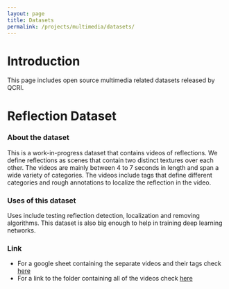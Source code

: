 ```yaml
---
layout: page
title: Datasets
permalink: /projects/multimedia/datasets/
---
```


# Introduction
This page includes open source multimedia related datasets released by QCRI.

# Reflection Dataset

### About the dataset
This is a work-in-progress dataset that contains videos of reflections. We define reflections as scenes that contain two distinct textures over each other. The videos are mainly between 4 to 7 seconds in length and span a wide variety of categories. The videos include tags that define different categories and rough annotations to localize the reflection in the video.

### Uses of this dataset
Uses include testing reflection detection, localization and removing algorithms. This dataset is also big enough to help in training deep learning networks.

### Link
- For a google sheet containing the separate videos and their tags check [here](https://docs.google.com/spreadsheets/d/1p-jHYvbh4AM6pu4S9KVjGg-roS7V-6Vy9L5zVw8H5Xs/edit?usp=sharing)
- For a link to the folder containing all of the videos check [here](http://qcrids2015xs.tw.quickconnect.to/fbsharing/WfILt8BQ)
